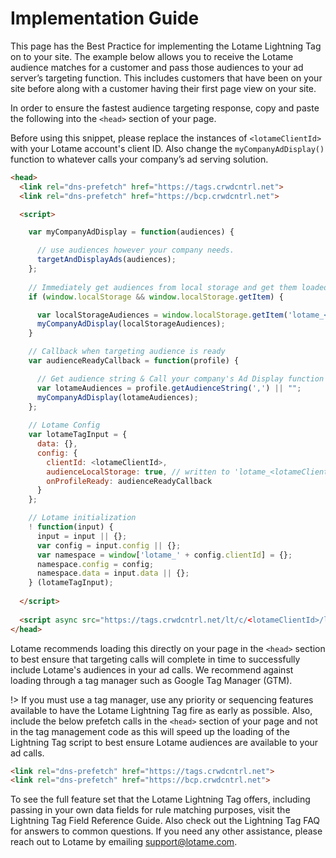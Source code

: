 # Implementation Guide

This page has the Best Practice for implementing the Lotame Lightning Tag on to your site. The example below allows you to receive the Lotame audience matches for a customer and pass those audiences to your ad server’s targeting function. This includes customers that have been on your site before along with a customer having their first page view on your site.

In order to ensure the fastest audience targeting response, copy and paste the following into the `<head>` section of your page.

Before using this snippet, please replace the instances of `<lotameClientId>` with your Lotame account's client ID. Also change the `myCompanyAdDisplay()` function to whatever calls your company’s ad serving solution.

```html
<head>
  <link rel="dns-prefetch" href="https://tags.crwdcntrl.net">
  <link rel="dns-prefetch" href="https://bcp.crwdcntrl.net">  

  <script>

    var myCompanyAdDisplay = function(audiences) {

      // use audiences however your company needs.
      targetAndDisplayAds(audiences);
    };
  
    // Immediately get audiences from local storage and get them loaded
    if (window.localStorage && window.localStorage.getItem) {

      var localStorageAudiences = window.localStorage.getItem('lotame_<lotameClientId>_auds') || "";
      myCompanyAdDisplay(localStorageAudiences);
    }

    // Callback when targeting audience is ready
    var audienceReadyCallback = function(profile) {

      // Get audience string & Call your company's Ad Display function
      var lotameAudiences = profile.getAudienceString(',') || "";
      myCompanyAdDisplay(lotameAudiences);
    };
  
    // Lotame Config
    var lotameTagInput = {
      data: {},
      config: {
        clientId: <lotameClientId>,
        audienceLocalStorage: true, // written to 'lotame_<lotameClientId>_auds' key
        onProfileReady: audienceReadyCallback
      }
    };

    // Lotame initialization
    ! function(input) {
      input = input || {};
      var config = input.config || {};
      var namespace = window['lotame_' + config.clientId] = {};
      namespace.config = config;
      namespace.data = input.data || {};
    } (lotameTagInput);
  
  </script>
  
  <script async src="https://tags.crwdcntrl.net/lt/c/<lotameClientId>/lt.min.js"></script>
</head>
```

Lotame recommends loading this directly on your page in the `<head>` section to best ensure that targeting calls will complete in time to successfully include Lotame's audiences in your ad calls. We recommend against loading through a tag manager such as Google Tag Manager (GTM).

!> If you must use a tag manager, use any priority or sequencing features available to have the Lotame Lightning Tag fire as early as possible. Also, include the below prefetch calls in the `<head>` section of your page and not in the tag management code as this will speed up the loading of the Lightning Tag script to best ensure Lotame audiences are available to your ad calls.

```html
<link rel="dns-prefetch" href="https://tags.crwdcntrl.net"> 
<link rel="dns-prefetch" href="https://bcp.crwdcntrl.net">
```

To see the full feature set that the Lotame Lightning Tag offers, including passing in your own data fields for rule matching purposes, visit the Lightning Tag Field Reference Guide. Also check out the Lightning Tag FAQ for answers to common questions. If you need any other assistance, please reach out to Lotame by emailing support@lotame.com.
